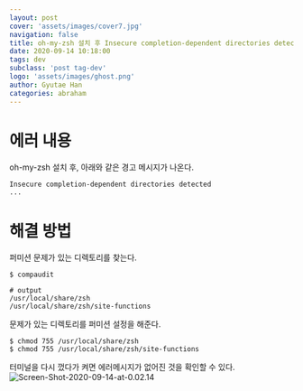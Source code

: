 ```yaml
---
layout: post
cover: 'assets/images/cover7.jpg'
navigation: false
title: oh-my-zsh 설치 후 Insecure completion-dependent directories detected 에러 메시지가 나왔을 때 해결방법
date: 2020-09-14 10:18:00
tags: dev
subclass: 'post tag-dev'
logo: 'assets/images/ghost.png'
author: Gyutae Han
categories: abraham
---
```


# 에러 내용

oh-my-zsh 설치 후, 아래와 같은 경고 메시지가 나온다.

```shell
Insecure completion-dependent directories detected
...
```



# 해결 방법

퍼미션 문제가 있는 디렉토리를 찾는다.
```shell
$ compaudit

# output
/usr/local/share/zsh     
/usr/local/share/zsh/site-functions 
```


문제가 있는 디렉토리를 퍼미션 설정을 해준다.
```shell
$ chmod 755 /usr/local/share/zsh     
$ chmod 755 /usr/local/share/zsh/site-functions 
```

터미널을 다시 껐다가 켜면 에러메시지가 없어진 것을 확인할 수 있다.
![Screen-Shot-2020-09-14-at-0.02.14](http://localhost/content/images/2020/09/Screen-Shot-2020-09-14-at-0.02.14.png)